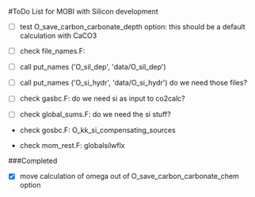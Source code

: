 #ToDo List
for MOBI with Silicon development

- [ ] test O_save_carbon_carbonate_depth option: this should be a default calculation with CaCO3

- [ ] check file_names.F:
 - [ ] call put_names ('O_sil_dep', 'data/O_sil_dep')
 - [ ] call put_names ('O_si_hydr', 'data/O_si_hydr')
do we need those files?

- [ ] check gasbc.F: do we need si as input to co2calc?

-[ ] check global_sums.F: do we need the si stuff?

- check gosbc.F: O_kk_si_compensating_sources

- check mom_rest.F: globalsilwflx

###Completed
- [x] move calculation of omega out of O_save_carbon_carbonate_chem option

